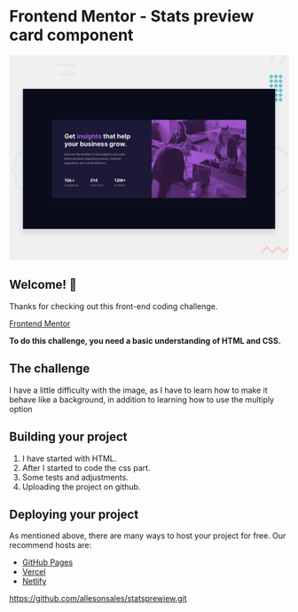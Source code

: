 # Frontend Mentor - Stats preview card component

![Design preview for the Stats preview card component coding challenge](./design/desktop-preview.jpg)

## Welcome! 👋

Thanks for checking out this front-end coding challenge.

[Frontend Mentor](https://www.frontendmentor.io/profile/allesonsales)

**To do this challenge, you need a basic understanding of HTML and CSS.**

## The challenge

I have a little difficulty with the image, as I have to learn how to make it behave like a background, in addition to learning how to use the multiply option

## Building your project

1. I have started with HTML.
2. After I started to code the css part.
3. Some tests and adjustments.
4. Uploading the project on github.

## Deploying your project

As mentioned above, there are many ways to host your project for free. Our recommend hosts are:

- [GitHub Pages](https://pages.github.com/)
- [Vercel](https://vercel.com/)
- [Netlify](https://www.netlify.com/)

https://github.com/allesonsales/statsprewiew.git
